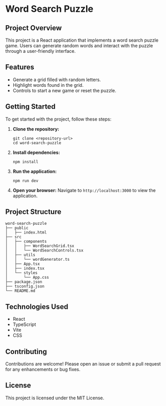 # Word Search Puzzle

## Project Overview

This project is a React application that implements a word search puzzle game. Users can generate random words and interact with the puzzle through a user-friendly interface.

## Features

- Generate a grid filled with random letters.
- Highlight words found in the grid.
- Controls to start a new game or reset the puzzle.

## Getting Started

To get started with the project, follow these steps:

1. **Clone the repository:**
   ```
   git clone <repository-url>
   cd word-search-puzzle
   ```

2. **Install dependencies:**
   ```
   npm install
   ```

3. **Run the application:**
   ```
   npm run dev
   ```

4. **Open your browser:**
   Navigate to `http://localhost:3000` to view the application.

## Project Structure

```
word-search-puzzle
├── public
│   ├── index.html
├── src
│   ├── components
│   │   ├── WordSearchGrid.tsx
│   │   └── WordSearchControls.tsx
│   ├── utils
│   │   └── wordGenerator.ts
│   ├── App.tsx
│   ├── index.tsx
│   └── styles
│       └── App.css
├── package.json
├── tsconfig.json
└── README.md
```

## Technologies Used

- React
- TypeScript
- Vite
- CSS

## Contributing

Contributions are welcome! Please open an issue or submit a pull request for any enhancements or bug fixes.

## License

This project is licensed under the MIT License.